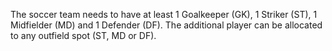 The soccer team needs to have at least 1 Goalkeeper (GK), 1 Striker (ST), 1 Midfielder (MD) and 1 Defender (DF). The additional player can be allocated to any outfield spot (ST, MD or DF).